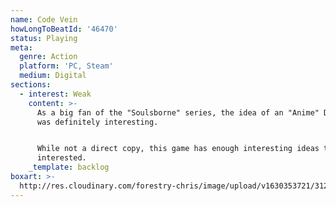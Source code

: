 ```yaml
---
name: Code Vein
howLongToBeatId: '46470'
status: Playing
meta:
  genre: Action
  platform: 'PC, Steam'
  medium: Digital
sections:
  - interest: Weak
    content: >-
      As a big fan of the "Soulsborne" series, the idea of an "Anime" Dark Souls
      was definitely interesting.


      While not a direct copy, this game has enough interesting ideas to keep me
      interested.
    _template: backlog
boxart: >-
  http://res.cloudinary.com/forestry-chris/image/upload/v1630353721/3120975-box_cv_gmwnir.png
---
```


